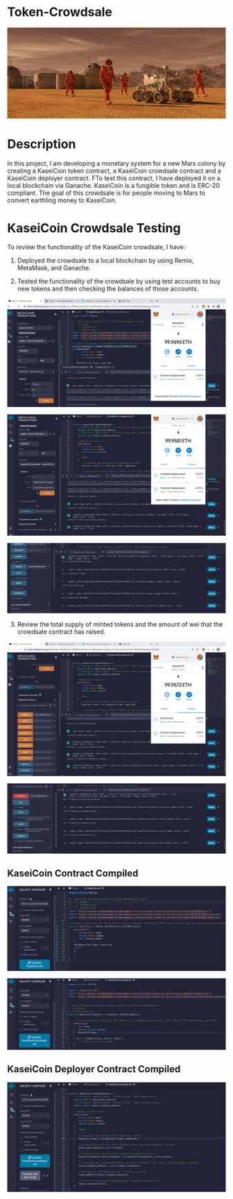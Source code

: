 # Token-Crowdsale

![alt=""](Images/application-image.png)

# Description

 In this project, I am developing a monetary system for a new Mars colony by creating a KaseiCoin token contract, a KaseiCoin crowdsale contract and a KaseiCoin deployer contract. FTo test this contract, I have deployed it on a local blockchain via Ganache. KaseiCoin is a fungible token and is ERC-20 compliant. The goal of this crowdsale is for people moving to Mars to convert earthling money to KaseiCoin.

# KaseiCoin Crowdsale Testing

To review the functionality of the KaseiCoin crowdsale, I have:

1. Deployed the crowdsale to a local blockchain by using Remix, MetaMask, and Ganache.

2. Tested the functionality of the crowdsale by using test accounts to buy new tokens and then checking the balances of those accounts.

![Buying new tokens](KaseiCoin_Crowdsale_Results/Deployment_1.png)

![Buying New Tokens 2](KaseiCoin_Crowdsale_Results/Deployment_2.png)

![Checking the Balance](KaseiCoin_Crowdsale_Results/Working_functions.png)

3. Review the total supply of minted tokens and the amount of wei that the crowdsale contract has raised.

![Minted Tokens](KaseiCoin_Crowdsale_Results/Add_minter.png)

![Checking the Balance](KaseiCoin_Crowdsale_Results/Working_functions_2.png)

## KaseiCoin Contract Compiled

![Compiled-KaseiCoin](Evaluation_Results/Compiled-KaseiCoin.png)

![Compiled-KaseiCoinCrowdsale](Evaluation_Results/Compiled-KaseiCoinCrowdsale.png)

## KaseiCoin Deployer Contract Compiled

![Compiled-KaseiCoinDeployer](Evaluation_Results/Compiled-KaseiCoinDeployer.png)